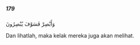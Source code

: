 ##### 179

<span class="ayah">وَأَبْصِرْ فَسَوْفَ يُبْصِرُونَ</span>

<span class="ayah_translation">Dan lihatlah, maka kelak mereka juga akan melihat.</span>

